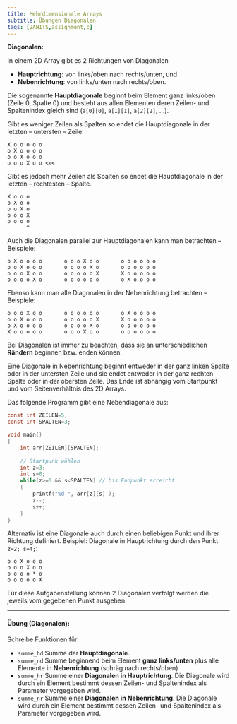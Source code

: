 ```yaml
---
title: Mehrdimensionale Arrays
subtitle: Übungen Diagonalen
tags: [2AHITS,assignment,c]
---
```


**Diagonalen:**

In einem 2D Array gibt es 2 Richtungen von Diagonalen


- **Hauptrichtung**: von links/oben nach rechts/unten, und
- **Nebenrichtung**: von links/unten nach rechts/oben.

Die sogenannte **Hauptdiagonale** beginnt beim Element ganz links/oben (Zeile 0, Spalte 0) und besteht aus allen Elementen deren Zeilen- und Spaltenindex gleich sind (`a[0][0]`, `a[1][1]`, `a[2][2]`, ...).

Gibt es weniger Zeilen als Spalten so endet die Hauptdiagonale in der letzten – untersten – Zeile.

```
X o o o o o
o X o o o o
o o X o o o
o o o X o o <<<
```



Gibt es jedoch mehr Zeilen als Spalten so endet die Hauptdiagonale in der letzten – rechtesten – Spalte.


```
X o o o
o X o o
o o X o
o o o X
o o o o
      ^
```



Auch die Diagonalen parallel zur Hauptdiagonalen kann man betrachten – Beispiele:


```
o X o o o o       o o o X o o       o o o o o o
o o X o o o       o o o o X o       o o o o o o
o o o X o o       o o o o o X       X o o o o o
o o o o X o       o o o o o o       o X o o o o
```




Ebenso kann man alle Diagonalen in der Nebenrichtung betrachten – Beispiele:


```
o o o X o o       o o o o o o       o X o o o o
o o X o o o       o o o o o X       X o o o o o
o X o o o o       o o o o X o       o o o o o o
X o o o o o       o o o X o o       o o o o o o
```

Bei Diagonalen ist immer zu beachten, dass sie an unterschiedlichen **Rändern** beginnen bzw. enden können.

Eine Diagonale in Nebenrichtung beginnt entweder in der ganz linken Spalte oder in der untersten Zeile und sie endet entweder in der ganz rechten Spalte oder in der obersten Zeile. Das Ende ist abhängig vom Startpunkt und vom Seitenverhältnis des 2D Arrays.

Das folgende Programm gibt eine Nebendiagonale aus:

```c
const int ZEILEN=5;
const int SPALTEN=3;

void main()
{
	int arr[ZEILEN][SPALTEN];
	
	// Startpunk wählen
	int z=3;
	int s=0;
	while(z>=0 && s<SPALTEN) // bis Endpunkt erreicht
	{
		printf("%d ", arr[z][s] );
		z--;
		s++;
	}
}
```

Alternativ ist eine Diagonale auch durch einen beliebigen Punkt und ihrer Richtung definiert.
Beispiel: Diagonale in Hauptrichtung durch den Punkt `z=2; s=4;`:

```
o o X o o o
o o o X o o
o o o o * o
o o o o o X
```

 Für diese Aufgabenstellung können 2 Diagonalen verfolgt werden die jeweils vom gegebenen Punkt ausgehen. 



---

#### **Übung (Diagonalen):**

Schreibe Funktionen für:
- `summe_hd` Summe der **Hauptdiagonale**.
- `summe_nd` Summe beginnend beim Element **ganz links/unten** plus alle Elemente in **Nebenrichtung** (schräg nach rechts/oben)
- `summe_hr` Summe einer **Diagonalen in Hauptrichtung**. Die Diagonale wird durch ein Element bestimmt dessen Zeilen- und Spaltenindex als Parameter vorgegeben wird.
- `summe_nr` Summe einer **Diagonalen in Nebenrichtung**. Die Diagonale wird durch ein Element bestimmt dessen Zeilen- und Spaltenindex als Parameter vorgegeben wird.

